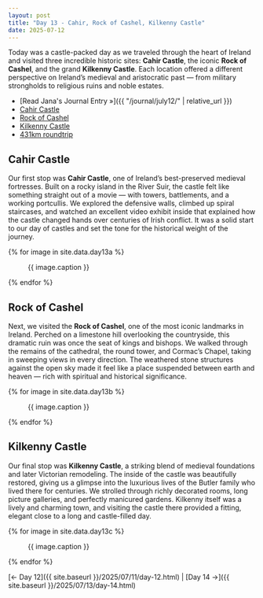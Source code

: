 ```yaml
---
layout: post
title: "Day 13 - Cahir, Rock of Cashel, Kilkenny Castle"
date: 2025-07-12
---
```


Today was a castle-packed day as we traveled through the heart of Ireland and visited three incredible historic sites: **Cahir Castle**, the iconic **Rock of Cashel**, and the grand **Kilkenny Castle**. Each location offered a different perspective on Ireland’s medieval and aristocratic past — from military strongholds to religious ruins and noble estates.

- [Read Jana's Journal Entry »]({{ "/journal/july12/" | relative_url }})
- [Cahir Castle](https://heritageireland.ie/places-to-visit/cahir-castle/)
- [Rock of Cashel](https://heritageireland.ie/places-to-visit/the-rock-of-cashel/)
- [Kilkenny Castle](https://www.kilkennycastle.ie/)
- [431km roundtrip](https://www.google.com/maps/dir/Weir's+Bar+%26+Restaurant,+Multy,+Mullingar,+Co.+Westmeath,+N91+T9WY/Cahir+Castle,+Castle+Street,+Townparks,+Cahir,+County+Tipperary/Rock+of+Cashel,+St.+Patricksrock,+Cashel,+County+Tipperary/Kilkenny+Castle,+The+Parade,+Dukesmeadows,+Kilkenny/Weir's+Bar+%26+Restaurant,+Rathganny,+Mullingar,+County+Westmeath/@52.9922718,-8.6220021,218391m/data=!3m2!1e3!4b1!4m32!4m31!1m5!1m1!1s0x485dc269aa52fa1b:0xf847b3467fe9ee47!2m2!1d-7.3907611!2d53.6246435!1m5!1m1!1s0x4843358a982620cb:0xb50e4529f57483f3!2m2!1d-7.9270751!2d52.3745471!1m5!1m1!1s0x485ccbde708a41f5:0xcc3e472ab1b680dd!2m2!1d-7.8904522!2d52.5200763!1m5!1m1!1s0x485d309fab5b17f1:0xc8f26be8f2218948!2m2!1d-7.2492974!2d52.6504632!1m5!1m1!1s0x485dc269aa52fa1b:0xf847b3467fe9ee47!2m2!1d-7.3907611!2d53.6246435!3e0?entry=ttu&g_ep=EgoyMDI1MDcxMy4wIKXMDSoASAFQAw%3D%3D)

## Cahir Castle  
Our first stop was **Cahir Castle**, one of Ireland’s best-preserved medieval fortresses. Built on a rocky island in the River Suir, the castle felt like something straight out of a movie — with towers, battlements, and a working portcullis. We explored the defensive walls, climbed up spiral staircases, and watched an excellent video exhibit inside that explained how the castle changed hands over centuries of Irish conflict. It was a solid start to our day of castles and set the tone for the historical weight of the journey.

{% for image in site.data.day13a %}
<figure>
  <img src="{{ site.baseurl }}{{ image.src }}" alt="">
  <figcaption>{{ image.caption }}</figcaption>
</figure>
{% endfor %}

## Rock of Cashel  
Next, we visited the **Rock of Cashel**, one of the most iconic landmarks in Ireland. Perched on a limestone hill overlooking the countryside, this dramatic ruin was once the seat of kings and bishops. We walked through the remains of the cathedral, the round tower, and Cormac’s Chapel, taking in sweeping views in every direction. The weathered stone structures against the open sky made it feel like a place suspended between earth and heaven — rich with spiritual and historical significance.

{% for image in site.data.day13b %}
<figure>
  <img src="{{ site.baseurl }}{{ image.src }}" alt="">
  <figcaption>{{ image.caption }}</figcaption>
</figure>
{% endfor %}

## Kilkenny Castle  
Our final stop was **Kilkenny Castle**, a striking blend of medieval foundations and later Victorian remodeling. The inside of the castle was beautifully restored, giving us a glimpse into the luxurious lives of the Butler family who lived there for centuries. We strolled through richly decorated rooms, long picture galleries, and perfectly manicured gardens. Kilkenny itself was a lively and charming town, and visiting the castle there provided a fitting, elegant close to a long and castle-filled day.

{% for image in site.data.day13c %}
<figure>
  <img src="{{ site.baseurl }}{{ image.src }}" alt="">
  <figcaption>{{ image.caption }}</figcaption>
</figure>
{% endfor %}

[← Day 12]({{ site.baseurl }}/2025/07/11/day-12.html) | [Day 14 →]({{ site.baseurl }}/2025/07/13/day-14.html)